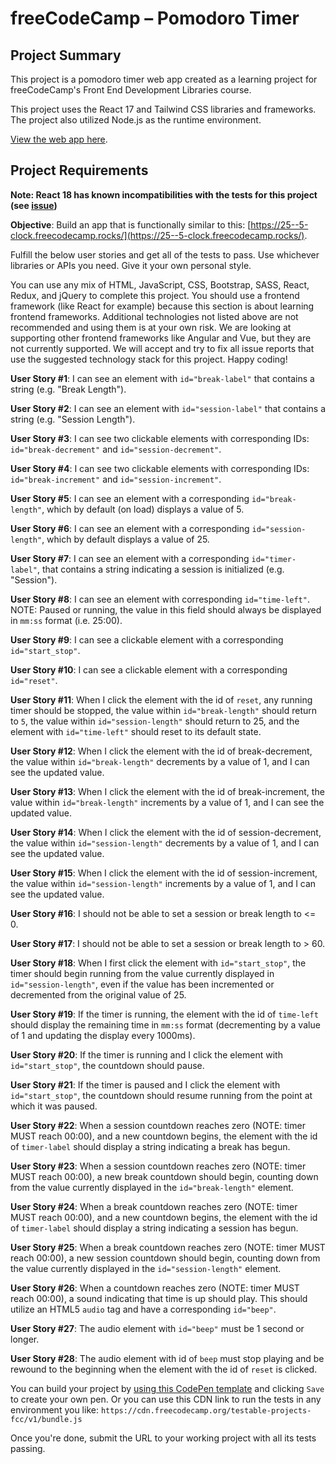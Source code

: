# freeCodeCamp – Pomodoro Timer

## Project Summary
This project is a pomodoro timer web app created as a learning project for freeCodeCamp's Front End Development Libraries course. 

This project uses the React 17 and Tailwind CSS libraries and frameworks. The project also utilized Node.js as the runtime environment.

[View the web app here](https://tech-gubbins.github.io/fcc-pomodoro-timer).

## Project Requirements

**Note: React 18 has known incompatibilities with the tests for this project (see [issue](https://github.com/freeCodeCamp/freeCodeCamp/issues/45922))**

**Objective**: Build an app that is functionally similar to this: [https://25--5-clock.freecodecamp.rocks/](https://25--5-clock.freecodecamp.rocks/).

Fulfill the below user stories and get all of the tests to pass. Use whichever libraries or APIs you need. Give it your own personal style.

You can use any mix of HTML, JavaScript, CSS, Bootstrap, SASS, React, Redux, and jQuery to complete this project. You should use a frontend framework (like React for example) because this section is about learning frontend frameworks. Additional technologies not listed above are not recommended and using them is at your own risk. We are looking at supporting other frontend frameworks like Angular and Vue, but they are not currently supported. We will accept and try to fix all issue reports that use the suggested technology stack for this project. Happy coding!

**User Story #1**: I can see an element with ```id="break-label"``` that contains a string (e.g. "Break Length").

**User Story #2**: I can see an element with ```id="session-label"``` that contains a string (e.g. "Session Length").

**User Story #3**: I can see two clickable elements with corresponding IDs: ```id="break-decrement"``` and ```id="session-decrement"```.

**User Story #4**: I can see two clickable elements with corresponding IDs: ```id="break-increment"``` and ```id="session-increment"```.

**User Story #5**: I can see an element with a corresponding ```id="break-length"```, which by default (on load) displays a value of 5.

**User Story #6**: I can see an element with a corresponding ```id="session-length"```, which by default displays a value of 25.

**User Story #7**: I can see an element with a corresponding ```id="timer-label"```, that contains a string indicating a session is initialized (e.g. "Session").

**User Story #8**: I can see an element with corresponding ```id="time-left"```. NOTE: Paused or running, the value in this field should always be displayed in ```mm:ss``` format (i.e. 25:00).

**User Story #9**: I can see a clickable element with a corresponding ```id="start_stop"```.

**User Story #10**: I can see a clickable element with a corresponding ```id="reset"```.

**User Story #11**: When I click the element with the id of ```reset```, any running timer should be stopped, the value within ```id="break-length"``` should return to ```5```, the value within ```id="session-length"``` should return to 25, and the element with ```id="time-left"``` should reset to its default state.

**User Story #12**: When I click the element with the id of break-decrement, the value within ```id="break-length"``` decrements by a value of 1, and I can see the updated value.

**User Story #13**: When I click the element with the id of break-increment, the value within ```id="break-length"``` increments by a value of 1, and I can see the updated value.

**User Story #14**: When I click the element with the id of session-decrement, the value within ```id="session-length"``` decrements by a value of 1, and I can see the updated value.

**User Story #15**: When I click the element with the id of session-increment, the value within ```id="session-length"``` increments by a value of 1, and I can see the updated value.

**User Story #16**: I should not be able to set a session or break length to <= 0.

**User Story #17**: I should not be able to set a session or break length to > 60.

**User Story #18**: When I first click the element with ```id="start_stop"```, the timer should begin running from the value currently displayed in ```id="session-length"```, even if the value has been incremented or decremented from the original value of 25.

**User Story #19**: If the timer is running, the element with the id of ```time-left``` should display the remaining time in ```mm:ss``` format (decrementing by a value of 1 and updating the display every 1000ms).

**User Story #20**: If the timer is running and I click the element with ```id="start_stop"```, the countdown should pause.

**User Story #21**: If the timer is paused and I click the element with ```id="start_stop"```, the countdown should resume running from the point at which it was paused.

**User Story #22**: When a session countdown reaches zero (NOTE: timer MUST reach 00:00), and a new countdown begins, the element with the id of ```timer-label``` should display a string indicating a break has begun.

**User Story #23**: When a session countdown reaches zero (NOTE: timer MUST reach 00:00), a new break countdown should begin, counting down from the value currently displayed in the ```id="break-length"``` element.

**User Story #24**: When a break countdown reaches zero (NOTE: timer MUST reach 00:00), and a new countdown begins, the element with the id of ```timer-label``` should display a string indicating a session has begun.

**User Story #25**: When a break countdown reaches zero (NOTE: timer MUST reach 00:00), a new session countdown should begin, counting down from the value currently displayed in the ```id="session-length"``` element.

**User Story #26**: When a countdown reaches zero (NOTE: timer MUST reach 00:00), a sound indicating that time is up should play. This should utilize an HTML5 ```audio``` tag and have a corresponding ```id="beep"```.

**User Story #27**: The audio element with ```id="beep"``` must be 1 second or longer.

**User Story #28**: The audio element with id of ```beep``` must stop playing and be rewound to the beginning when the element with the id of ```reset``` is clicked.

You can build your project by [using this CodePen template](https://codepen.io/pen?template=MJjpwO) and clicking ```Save``` to create your own pen. Or you can use this CDN link to run the tests in any environment you like: ```https://cdn.freecodecamp.org/testable-projects-fcc/v1/bundle.js```

Once you're done, submit the URL to your working project with all its tests passing.
